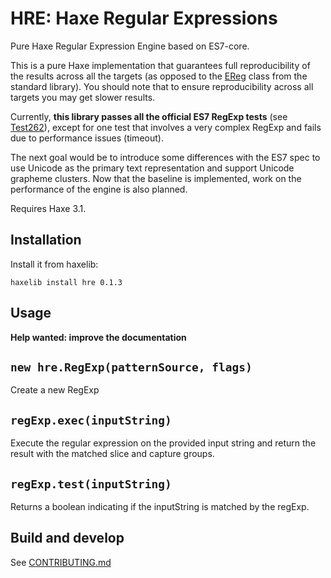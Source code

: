 # HRE: Haxe Regular Expressions

Pure Haxe Regular Expression Engine based on ES7-core.

This is a pure Haxe implementation that guarantees full reproducibility of the
results across all the targets (as opposed to the [EReg](http://api.haxe.org/EReg.html)
class from the standard library). You should note that to ensure reproducibility
across all targets you may get slower results.

Currently, **this library passes all the official ES7 RegExp tests** (see [Test262](https://github.com/tc39/test262/)),
except for one test that involves a very complex RegExp and fails due to performance
issues (timeout).

The next goal would be to introduce some differences with the ES7 spec to use Unicode
as the primary text representation and support Unicode grapheme clusters. Now that
the baseline is implemented, work on the performance of the engine is also planned.

Requires Haxe 3.1.

## Installation

Install it from haxelib:

```shell
haxelib install hre 0.1.3
```

## Usage

**Help wanted: improve the documentation**

## `new hre.RegExp(patternSource, flags)`

Create a new RegExp

## `regExp.exec(inputString)`

Execute the regular expression on the provided input string and return the result
with the matched slice and capture groups.

## `regExp.test(inputString)`

Returns a boolean indicating if the inputString is matched by the regExp.

## Build and develop

See [CONTRIBUTING.md](./CONTRIBUTING.md)
